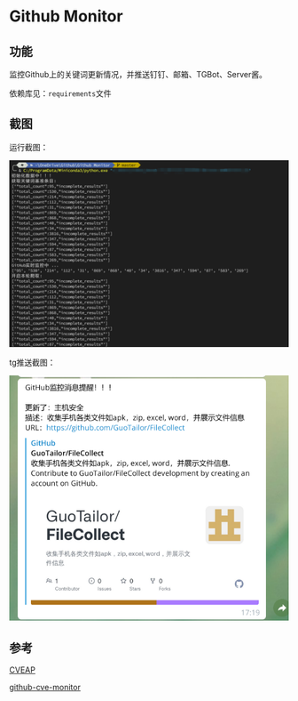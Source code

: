 # Github Monitor

## 功能

监控Github上的关键词更新情况，并推送钉钉、邮箱、TGBot、Server酱。

依赖库见：`requirements`文件

## 截图

运行截图：

![pic](images/pic.png)

tg推送截图：

![tgbot](images/tgbot.png)

## 参考

[CVEAP](https://github.com/JustYoomoon/CVEAP)

[github-cve-monitor](https://github.com/yhy0/github-cve-monitor)

